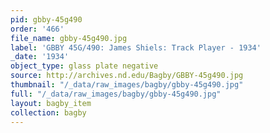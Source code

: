 ```yaml
---
pid: gbby-45g490
order: '466'
file_name: gbby-45g490.jpg
label: 'GBBY 45G/490: James Shiels: Track Player - 1934'
_date: '1934'
object_type: glass plate negative
source: http://archives.nd.edu/Bagby/GBBY-45g490.jpg
thumbnail: "/_data/raw_images/bagby/gbby-45g490.jpg"
full: "/_data/raw_images/bagby/gbby-45g490.jpg"
layout: bagby_item
collection: bagby
---
```

